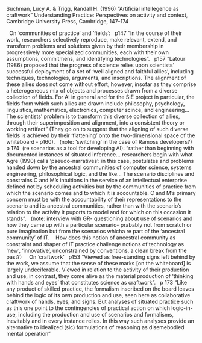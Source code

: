 ﻿
Suchman, Lucy A. & Trigg, Randall H. (1996) “Artificial intellegence as craftwork” Understanding Practice: Perspectives on activity and context, Cambridge University Press, Cambridge, 147-174

 
On ‘communities of practice’ and ‘fields’:
 
p147 “In the course of their work, researchers selectively reproduce, make relevant, extend, and transform problems and solutions given by their membership in progressively more specialized communities, each with their own assumptions, commitmens, and identifying technologies”.
 
p157 “Latour (1986) proposed that the progress of science relies upon scientists’ successful deployment of a set of ‘well aligned and faithful allies’, including techniques, technologies, arguments, and inscriptions. The alignment of these allies does not come without effort, however, insofar as they comprise a heterogeneous mix of objects and processes drawn from a diverse collection of fields. For AI in general and for the SIE project in particular, the fields from which such allies are drawn include philosophy, psychology, linguistics, mathematics, electronics, computer scince, and engineering... The scientists’ problem is to transform this diverse collection of allies, through their superimposition and alignment, into a consistent theory or working artifact” 
(They go on to suggest that the aligning of such diverse fields is achieved by their ‘flattening’ onto the two-dimensional space of the whiteboard - p160).
 
(note: ‘switching’ in the case of Ramoss developers?)
 
p 174  (re scenarios as a tool for developing AI): “rather than beginning with documented instances of situated inference... researchers begin with what Agre (1990) calls ‘pseudo-narratives’: in this case, postulates and problems handed down by the ancestral communities of computer science, systems engineering, philosophical logic, and the like... The scenario disciplines and constrains C and M’s intuitions in the service of an intellectual enterprise defined not by scheduling activities but by the communities of practice from which the scenario comes and to which it is accountable. C and M’s primary concern must be with the accountability of their representations to the scenario and its ancestral communities, rather than with the scenario’s relation to the activity it puports to model and for which on this occasion it stands”.
 
(note: interview with GR- questioning about use of scenarios and how they came up with a particular scenario- prabably not from scratch or pure imagination but from the scenarios whicha re part of the ‘ancestral community’ of IT.
 
 How does this notion of ancestral community as constraint and shaper of IT practice challenge notions of technology as ‘new’, ‘innovative’, unconstrained by conventions, a clean break from the past?)
 
 
On ‘craftwork’
 
p153 “Viewed as free-standing signs left behind by the work, we assume that the sense of these marks [on the whiteboard] is largely undeciferable. Viewed in relation to the activity of their production and use, in contrast, they come alive as the material production of ‘thinking with hands and eyes’ that constitutes science as craftwork”.
 
p 173 “Like any product of skilled practice, the formalism inscribed on the board leaves behind the logic of its own production and use, seen here as collaborative craftwork of hands, eyes, and signs. But analyses of situated practice such as this one point to the contingencies of practical action on which logic-in-use, including the production and use of scenarios and formalisms, inevitably and in every instance relies. In this way such analyses provide an alternative to idealized (sic) formulations of reasoning as disemebodied mental operation”

